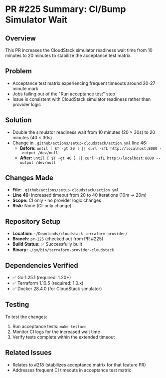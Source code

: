 # PR #225 Summary: CI/Bump Simulator Wait

## Overview
This PR increases the CloudStack simulator readiness wait time from 10 minutes to 20 minutes to stabilize the acceptance test matrix.

## Problem
- Acceptance test matrix experiencing frequent timeouts around 20-27 minute mark
- Jobs failing out of the "Run acceptance test" step
- Issue is consistent with CloudStack simulator readiness rather than provider logic

## Solution
- Double the simulator readiness wait from 10 minutes (20 × 30s) to 20 minutes (40 × 30s)
- Change in `.github/actions/setup-cloudstack/action.yml` line 46:
  - **Before:** `until [ $T -gt 20 ] || curl -sfL http://localhost:8080 --output /dev/null`
  - **After:** `until [ $T -gt 40 ] || curl -sfL http://localhost:8080 --output /dev/null`

## Changes Made
- **File:** `.github/actions/setup-cloudstack/action.yml`
- **Line 46:** Increased timeout from 20 to 40 iterations (10m → 20m)
- **Scope:** CI only - no provider logic changes
- **Risk:** None (CI-only change)

## Repository Setup
- **Location:** `~/Downloads/cloudstack-terraform-provider/`
- **Branch:** `pr-225` (checked out from PR #225)
- **Build Status:** ✅ Successfully built
- **Binary:** `~/go/bin/terraform-provider-cloudstack`

## Dependencies Verified
- ✅ Go 1.25.1 (required: 1.20+)
- ✅ Terraform 1.10.5 (required: 1.0.x)
- ✅ Docker 28.4.0 (for CloudStack simulator)

## Testing
To test the changes:
1. Run acceptance tests: `make testacc`
2. Monitor CI logs for the increased wait time
3. Verify tests complete within the extended timeout

## Related Issues
- Relates to #218 (stabilizes acceptance matrix for that feature PR)
- Addresses frequent CI timeouts in acceptance test matrix
